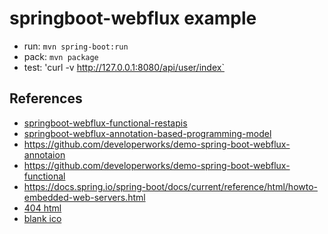 springboot-webflux example
=========================
* run: ` mvn spring-boot:run `
* pack: ` mvn package `
* test: 'curl -v http://127.0.0.1:8080/api/user/index`




## References
- [springboot-webflux-functional-restapis](http://javasampleapproach.com/spring-framework/spring-boot/springboot-webflux-functional-restapis )
-  [ springboot-webflux-annotation-based-programming-model]( https://grokonez.com/spring-framework/spring-webflux/springboot-webflux-annotation-based-programming-model)
- https://github.com/developerworks/demo-spring-boot-webflux-annotaion
-  https://github.com/developerworks/demo-spring-boot-webflux-functional
- https://docs.spring.io/spring-boot/docs/current/reference/html/howto-embedded-web-servers.html
- [404 html ]( https://github.com/h5bp/html5-boilerplate/blob/master/dist/404.html )
- [ blank ico ]( https://www.favicon.cc/?action=icon&file_id=29327)
